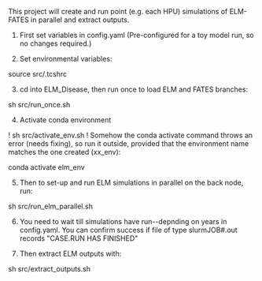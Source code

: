 
This project will create and run point (e.g. each HPU) simulations of ELM-FATES in parallel and extract outputs.

1. First set variables in config.yaml (Pre-configured for a toy model run, so no changes required.)

2. Set environmental variables:

source src/.tcshrc

3. cd into ELM_Disease, then run once to load ELM and FATES branches:

sh src/run_once.sh

4. Activate conda environment

! sh src/activate_env.sh 
! Somehow the conda activate command throws an error (needs fixing), so run it outside, provided that the environment name matches the one created (xx_env):

conda activate elm_env

5. Then to set-up and run ELM simulations in parallel on the back node, run: 

sh src/run_elm_parallel.sh

6. You need to wait till simulations have run--depnding on years in config.yaml. You can confirm success if file of type slurmJOB#.out records "CASE.RUN HAS FINISHED"

7. Then extract ELM outputs with:

sh src/extract_outputs.sh

